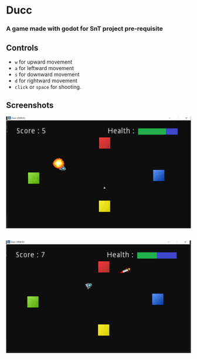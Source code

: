 # Ducc
### A game made with godot for SnT project pre-requisite

## Controls 

* `w` for upward movement
* `a` for leftward movement
* `s` for downward movement
* `d` for rightward movement
* `click` or `space` for shooting.

## Screenshots

![Bomb](./screenshots/bomb.png)

![Rocket](./screenshots/rocket.png)
---